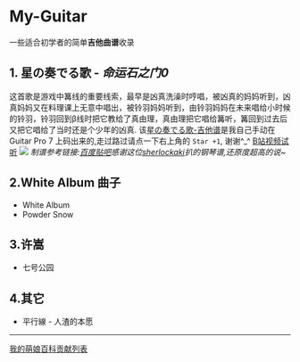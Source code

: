 # My-Guitar
一些适合初学者的简单**吉他曲谱**收录 

## 1. 星の奏でる歌 - *命运石之门0*
这首歌是游戏中篝线的重要线索，最早是凶真洗澡时哼唱，被凶真的妈妈听到，凶真妈妈又在料理课上无意中唱出，被铃羽妈妈听到，由铃羽妈妈在未来唱给小时候的铃羽，铃羽回到β线时把它教给了真由理，真由理把它唱给篝听，篝回到过去后又把它唱给了当时还是个少年的凶真.
该[星の奏でる歌-吉他谱](https://github.com/lxx2013/My-Guitar/blob/master/Steins%20Gate/%E6%98%9F%E3%81%AE%E5%A5%8F%E3%81%A7%E3%82%8B%E6%AD%8C.pdf)是我自己手动在 Guitar Pro 7 上码出来的,走过路过请点一下右上角的 `Star +1`, 谢谢^_^
[B站视频试听](https://www.bilibili.com/video/av26217050)
![](https://i.loli.net/2018/07/05/5b3e10338fec0.png)
*制谱参考链接:[百度贴吧](https://tieba.baidu.com/f?kz=4809920821&mo_device=1&ssid=0&from=1099b&uid=0&pu=usm@3,sz@1320_2001,ta@iphone_1_10.3_3_603&bd_page_type=1&baiduid=398353F87CFD16BD4EAA80C8B5059C8D&tj=www_normal_1_0_10_title&referer=m.baidu.com?pn=0&)感谢这位[sherlockaki](https://tieba.baidu.com/home/main?un=sherlockaki&ie=utf-8&fr=pb)扒的钢琴谱,还原度超高的说~*

## 2.White Album 曲子
- White Album
- Powder Snow 

## 3.许嵩
- 七号公园

## 4.其它
- 平行線 - 人渣的本愿
---
[我的萌娘百科贡献列表](https://zh.moegirl.org/Special:%E7%94%A8%E6%88%B7%E8%B4%A1%E7%8C%AE/%E5%B0%8F%E6%9C%A8%E6%9B%BE%E6%98%A5%E5%B8%8C)
